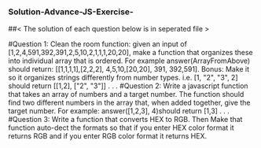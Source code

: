 ### Solution-Advance-JS-Exercise-

##< The solution of each question below is in seperated file >

#Question 1: 
Clean the room function: given an input of [1,2,4,591,392,391,2,5,10,2,1,1,1,20,20], make a function that organizes these into individual array 
that is ordered. For example answer(ArrayFromAbove) should return: [[1,1,1,1],[2,2,2], 4,5,10,[20,20], 391, 392,591]. 
Bonus: Make it so it organizes strings differently from number types. i.e. [1, "2", "3", 2] should return [[1,2], ["2", "3"]]
.
.
.
#Question 2:
Write a javascript function that takes an array of numbers and a target number. 
The function should find two different numbers in the array that, when added together, 
give the target number. For example: answer([1,2,3], 4)should return [1,3]
.
.
.
#Question 3:
Write a function that converts HEX to RGB. Then Make that function auto-dect the formats so that 
if you enter HEX color format it returns RGB and if you enter RGB color format it returns HEX.
